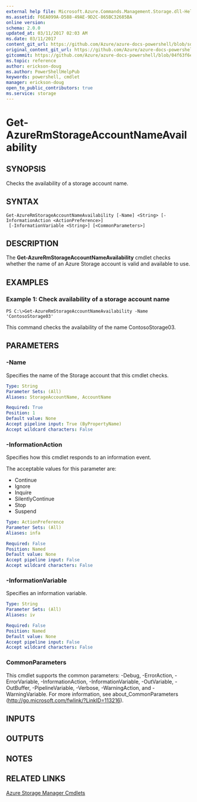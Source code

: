 ```yaml
---
external help file: Microsoft.Azure.Commands.Management.Storage.dll-Help.xml
ms.assetid: F6EA099A-D588-49AE-9D2C-865BC32685BA
online version:
schema: 2.0.0
updated_at: 03/11/2017 02:03 AM
ms.date: 03/11/2017
content_git_url: https://github.com/Azure/azure-docs-powershell/blob/sdw-version-test/azureps-cmdlets-docs/ResourceManager/AzureRM.Storage/v2.7.0/Get-AzureRmStorageAccountNameAvailability.md
original_content_git_url: https://github.com/Azure/azure-docs-powershell/blob/sdw-version-test/azureps-cmdlets-docs/ResourceManager/AzureRM.Storage/v2.7.0/Get-AzureRmStorageAccountNameAvailability.md
gitcommit: https://github.com/Azure/azure-docs-powershell/blob/04f63f6e685743ace2c57eb157574e34e8610b1c
ms.topic: reference
author: erickson-doug
ms.author: PowerShellHelpPub
keywords: powershell, cmdlet
manager: erickson-doug
open_to_public_contributors: true
ms.service: storage
---
```


# Get-AzureRmStorageAccountNameAvailability

## SYNOPSIS
Checks the availability of a storage account name.

## SYNTAX

```
Get-AzureRmStorageAccountNameAvailability [-Name] <String> [-InformationAction <ActionPreference>]
 [-InformationVariable <String>] [<CommonParameters>]
```

## DESCRIPTION
The **Get-AzureRmStorageAccountNameAvailability** cmdlet checks whether the name of an Azure Storage account is valid and available to use.

## EXAMPLES

### Example 1: Check availability of a storage account name
```
PS C:\>Get-AzureRmStorageAccountNameAvailability -Name 'ContosoStorage03'
```

This command checks the availability of the name ContosoStorage03.

## PARAMETERS

### -Name
Specifies the name of the Storage account that this cmdlet checks.

```yaml
Type: String
Parameter Sets: (All)
Aliases: StorageAccountName, AccountName

Required: True
Position: 1
Default value: None
Accept pipeline input: True (ByPropertyName)
Accept wildcard characters: False
```

### -InformationAction
Specifies how this cmdlet responds to an information event.

The acceptable values for this parameter are:

- Continue
- Ignore
- Inquire
- SilentlyContinue
- Stop
- Suspend

```yaml
Type: ActionPreference
Parameter Sets: (All)
Aliases: infa

Required: False
Position: Named
Default value: None
Accept pipeline input: False
Accept wildcard characters: False
```

### -InformationVariable
Specifies an information variable.

```yaml
Type: String
Parameter Sets: (All)
Aliases: iv

Required: False
Position: Named
Default value: None
Accept pipeline input: False
Accept wildcard characters: False
```

### CommonParameters
This cmdlet supports the common parameters: -Debug, -ErrorAction, -ErrorVariable, -InformationAction, -InformationVariable, -OutVariable, -OutBuffer, -PipelineVariable, -Verbose, -WarningAction, and -WarningVariable. For more information, see about_CommonParameters (http://go.microsoft.com/fwlink/?LinkID=113216).

## INPUTS

## OUTPUTS

## NOTES

## RELATED LINKS

[Azure Storage Manager Cmdlets](./AzureRM.Storage.md)


